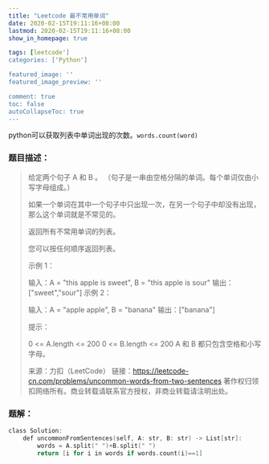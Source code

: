 ```yaml
---
title: "Leetcode 最不常用单词"
date: 2020-02-15T19:11:16+08:00
lastmod: 2020-02-15T19:11:16+08:00
show_in_homepage: true

tags: [leetcode']
categories: ['Python']

featured_image: ''
featured_image_preview: ''

comment: true
toc: false
autoCollapseToc: true
---
```


 python可以获取列表中单词出现的次数。`words.count(word)`

<!--more-->

### 题目描述：

> 给定两个句子 A 和 B 。 （句子是一串由空格分隔的单词。每个单词仅由小写字母组成。）
>
> 如果一个单词在其中一个句子中只出现一次，在另一个句子中却没有出现，那么这个单词就是不常见的。
>
> 返回所有不常用单词的列表。
>
> 您可以按任何顺序返回列表。
>
>  
>
> 示例 1：
>
> 输入：A = "this apple is sweet", B = "this apple is sour"
> 输出：["sweet","sour"]
> 示例 2：
>
> 输入：A = "apple apple", B = "banana"
> 输出：["banana"]
>
>
> 提示：
>
> 0 <= A.length <= 200
> 0 <= B.length <= 200
> A 和 B 都只包含空格和小写字母。
>
> 来源：力扣（LeetCode）
> 链接：https://leetcode-cn.com/problems/uncommon-words-from-two-sentences
> 著作权归领扣网络所有。商业转载请联系官方授权，非商业转载请注明出处。

### 题解：

```go
class Solution:
    def uncommonFromSentences(self, A: str, B: str) -> List[str]:
        words = A.split(" ")+B.split(" ")
        return [i for i in words if words.count(i)==1]
```

